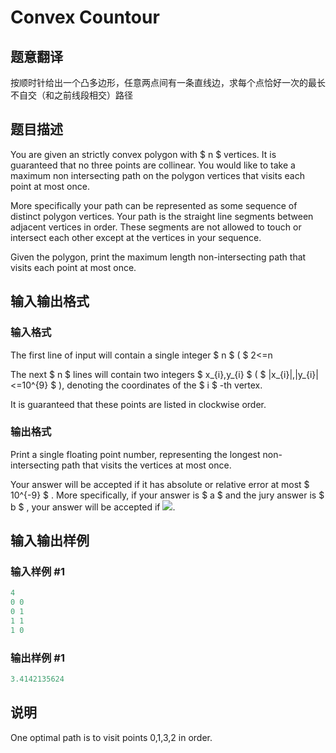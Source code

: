 # Convex Countour

## 题意翻译

按顺时针给出一个凸多边形，任意两点间有一条直线边，求每个点恰好一次的最长不自交（和之前线段相交）路径

## 题目描述

You are given an strictly convex polygon with $ n $ vertices. It is guaranteed that no three points are collinear. You would like to take a maximum non intersecting path on the polygon vertices that visits each point at most once.

More specifically your path can be represented as some sequence of distinct polygon vertices. Your path is the straight line segments between adjacent vertices in order. These segments are not allowed to touch or intersect each other except at the vertices in your sequence.

Given the polygon, print the maximum length non-intersecting path that visits each point at most once.

## 输入输出格式

### 输入格式

The first line of input will contain a single integer $ n $ ( $ 2<=n

The next $ n $ lines will contain two integers $ x_{i},y_{i} $ ( $ |x_{i}|,|y_{i}|<=10^{9} $ ), denoting the coordinates of the $ i $ -th vertex.

It is guaranteed that these points are listed in clockwise order.

### 输出格式

Print a single floating point number, representing the longest non-intersecting path that visits the vertices at most once.

Your answer will be accepted if it has absolute or relative error at most $ 10^{-9} $ . More specifically, if your answer is $ a $ and the jury answer is $ b $ , your answer will be accepted if ![](https://cdn.luogu.com.cn/upload/vjudge_pic/CF838E/d8d110e69d298146d951837cc2710d1c4cc74a7d.png).

## 输入输出样例

### 输入样例 #1

```cpp
4
0 0
0 1
1 1
1 0

```
### 输出样例 #1

```cpp
3.4142135624

```
## 说明

One optimal path is to visit points 0,1,3,2 in order.

